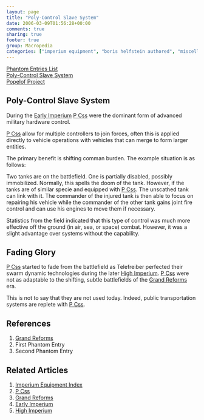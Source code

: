 ```yaml
---
layout: page
title: "Poly-Control Slave System"
date: 2006-03-09T01:56:28+00:00
comments: true
sharing: true
footer: true
group: Macropedia
categories: ["imperium equipment", "boris helfstein authored", "miscellaneous equipment"]
---
```


<div class='row'>
	<div class='col-md-4'><a href='/macropedia/phantom-entries-list'>Phantom Entries List</a></div>
	<div class='col-md-4'><a href='/macropedia/poly-control-slave-system'>Poly-Control Slave System</a></div>
	<div class='col-md-4'><a href='/macropedia/popelof-project'>Popelof Project</a></div>
</div>


## Poly-Control Slave System

During the [Early Imperium](/macropedia/imperium-macropedia-timeline-early-imperium) [P Css](/macropedia/p-css) were the dominant form of advanced military hardware control.

[P Css](/macropedia/p-css) allow for multiple controllers to join forces, often this is applied directly to vehicle operations with vehicles that can merge to form larger entities.

The primary benefit is shifting comman burden. The example situation is as follows:

Two tanks are on the battlefield. One is partially disabled, possibly immobilized. Normally, this spells the doom of the tank. However, if the tanks are of similar specie and equipped with [P Css](/macropedia/p-css). The unscathed tank can link with it. The commander of the injured tank is then able to focus on repairing his vehicle while the commander of the other tank gains joint fire control and can use his engines to move them if necessary.

Statistics from the field indicated that this type of control was much more effective off the ground (in air, sea, or space) combat. However, it was a slight advantage over systems without the capability.

## Fading Glory

[P Css](/macropedia/p-css) started to fade from the battlefield as Telefreiber perfected their swarm dynamic technologies during the later [High Imperium](/macropedia/imperium-macropedia-timeline-high-imperium). [P Css](/macropedia/p-css) were not as adaptable to the shifting, subtle battlefields of the [Grand Reforms](/macropedia/grand-reforms) era.

This is not to say that they are not used today. Indeed, public transportation systems are replete with [P Css](/macropedia/p-css). 

## References
1. [Grand Reforms](/macropedia/grand-reforms)
1. First Phantom Entry
1. Second Phantom Entry

## Related Articles

1. [Imperium Equipment Index](/macropedia/imperium-equipment-index)
2. [P Css](/macropedia/p-css)
3. [Grand Reforms](/macropedia/grand-reforms)
4. [Early Imperium](/macropedia/imperium-macropedia-timeline-early-imperium)
5. [High Imperium](/macropedia/imperium-macropedia-timeline-high-imperium)



  
